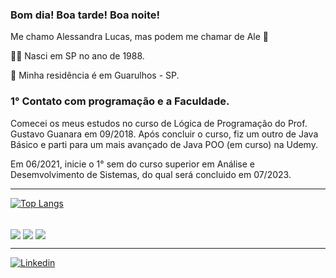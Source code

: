 ### Bom dia! Boa tarde! Boa noite!

 Me chamo Alessandra Lucas, mas podem me chamar de Ale 👋

👶🏼 Nasci em SP no ano de 1988.

🏡 Minha residência é em Guarulhos - SP.

### **1° Contato com programação e a Faculdade.**

Comecei os meus estudos no curso de Lógica de Programação do Prof. Gustavo Guanara em 09/2018.
Após concluir o curso, fiz um outro de Java Básico e parti para um mais avançado de Java POO (em curso) na Udemy.

Em 06/2021, inicie o 1° sem do curso superior em Análise e Desemvolvimento de Sistemas, do qual será concluido em 07/2023.

______________________________________________________________________

[![Top Langs](https://github-readme-stats.vercel.app/api/top-langs/?username=AleLucasG&layout=compact)](https://github.com/AleLucasG/github-readme-stats)


<div style="display: inline_block"><br/>
    <img align="center"  alr="python" src="https://img.shields.io/badge/Java-ED8B00?style=for-the-badge&logo=java&logoColor=white" />
    <img align="center"  alr="python" src="https://img.shields.io/badge/C-00599C?style=for-the-badge&logo=c&logoColor=white" />
    <img align="center"  alr="python" src="https://img.shields.io/badge/Python-3776AB?style=for-the-badge&logo=python&logoColor=white" />
</div>

_________________________________________________________________________
[![Linkedin](https://img.shields.io/badge/LinkedIn-0077B5?style=for-the-badge&logo=linkedin&logoColor=white)](https://www.linkedin.com/in/alessandra-lucas-4b9453104/)

